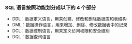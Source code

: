 
### SQL 语言按照功能划分成以下的 4 个部分
- DDL：数据定义语言，用来创建、修改和删除数据库和表结构
- DML：数据操作语言，用来增加、删除、修改数据表中的记录
- DCL：数据控制语言，用来定义访问权限和安全级别
- DQL：数据查询语言
